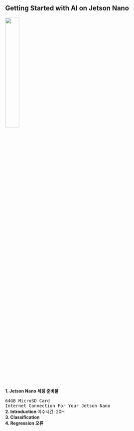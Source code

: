Getting Started with AI on Jetson Nano
-
<img src = "https://user-images.githubusercontent.com/115446772/196338420-c1512874-57a8-43a7-911d-ea30a31f209d.jpg" width="30%" height="30%">

<b> 1. Jetson Nano  세팅 준비물</b>

<TT> 64GB MicroSD Card </TT>
<br>
<TT> Internet Connection For Your Jetson Nano </TT>
<br>
<b> 2. Introduction </b>
이수시간: 20H 
<br>
<b> 3. Classification
  <br>
<b> 4. Regression 
<b> 오류
